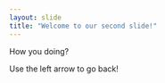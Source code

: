```yaml
---
layout: slide
title: "Welcome to our second slide!"
---
```

How you doing?

Use the left arrow to go back!
